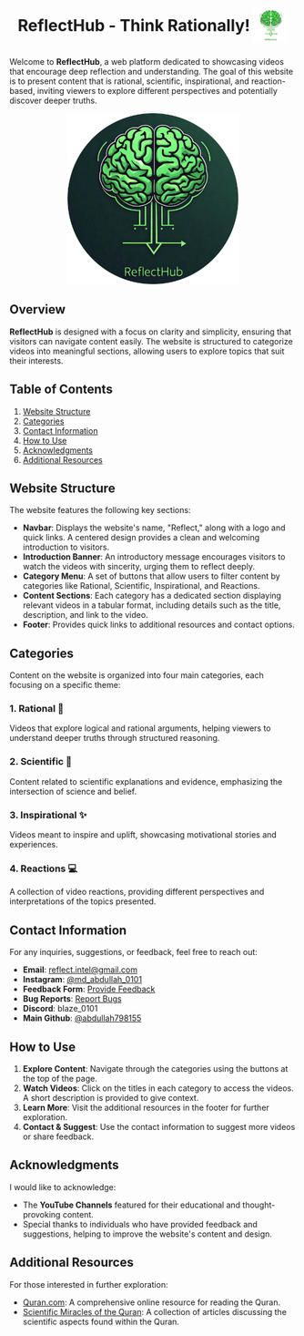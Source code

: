<div align="center">
    <h1>ReflectHub - Think Rationally! <span style="vertical-align: middle;"><img src="./icon4.png" alt="Reflecthub" width="60" height="60"></span></h1>
</div>


Welcome to **ReflectHub**, a web platform dedicated to showcasing videos that encourage deep reflection and understanding. The goal of this website is to present content that is rational, scientific, inspirational, and reaction-based, inviting viewers to explore different perspectives and potentially discover deeper truths.

<p align="center">
    <img src="./icon2.png" alt="Reflecthub" width="300" height="300">
</p>

## Overview

**ReflectHub** is designed with a focus on clarity and simplicity, ensuring that visitors can navigate content easily. The website is structured to categorize videos into meaningful sections, allowing users to explore topics that suit their interests.

## Table of Contents

1. [Website Structure](#website-structure)
2. [Categories](#categories)
3. [Contact Information](#contact-information)
4. [How to Use](#how-to-use)
5. [Acknowledgments](#acknowledgments)
6. [Additional Resources](#additional-resources)

## Website Structure

The website features the following key sections:

- **Navbar**: Displays the website's name, "Reflect," along with a logo and quick links. A centered design provides a clean and welcoming introduction to visitors.
- **Introduction Banner**: An introductory message encourages visitors to watch the videos with sincerity, urging them to reflect deeply.
- **Category Menu**: A set of buttons that allow users to filter content by categories like Rational, Scientific, Inspirational, and Reactions.
- **Content Sections**: Each category has a dedicated section displaying relevant videos in a tabular format, including details such as the title, description, and link to the video.
- **Footer**: Provides quick links to additional resources and contact options.

## Categories

Content on the website is organized into four main categories, each focusing on a specific theme:

### 1. **Rational** 🧠
   Videos that explore logical and rational arguments, helping viewers to understand deeper truths through structured reasoning.

### 2. **Scientific** 🔬
   Content related to scientific explanations and evidence, emphasizing the intersection of science and belief.

### 3. **Inspirational** ✨
   Videos meant to inspire and uplift, showcasing motivational stories and experiences.

### 4. **Reactions** 💻
   A collection of video reactions, providing different perspectives and interpretations of the topics presented.

## Contact Information

For any inquiries, suggestions, or feedback, feel free to reach out:

- **Email**: [reflect.intel@gmail.com](mailto:reflect.intel@gmail.com)
- **Instagram**: [@md_abdullah_0101](https://www.instagram.com/md_abdullah_0101/)
- **Feedback Form**: [Provide Feedback](https://forms.gle/Df9x2k9nbfRffjy59)
- **Bug Reports**: [Report Bugs](https://forms.gle/Qs7LWWRrjH3M4vZV6)
- **Discord**: blaze_0101
- **Main Github**: [@abdullah798155](https://www.github.com/abdullah798155)

## How to Use

1. **Explore Content**: Navigate through the categories using the buttons at the top of the page.
2. **Watch Videos**: Click on the titles in each category to access the videos. A short description is provided to give context.
3. **Learn More**: Visit the additional resources in the footer for further exploration.
4. **Contact & Suggest**: Use the contact information to suggest more videos or share feedback.

## Acknowledgments

I would like to acknowledge:

- The **YouTube Channels** featured for their educational and thought-provoking content.
- Special thanks to individuals who have provided feedback and suggestions, helping to improve the website's content and design.

## Additional Resources

For those interested in further exploration:

- [Quran.com](https://www.quran.com): A comprehensive online resource for reading the Quran.
- [Scientific Miracles of the Quran](https://www.miracles-of-quran.com/index.html): A collection of articles discussing the scientific aspects found within the Quran.
